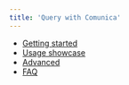 ```yaml
---
title: 'Query with Comunica'
---
```


* [Getting started](getting_started/)
* [Usage showcase](usage/)
* [Advanced](advanced/)
* [FAQ](faq/)
